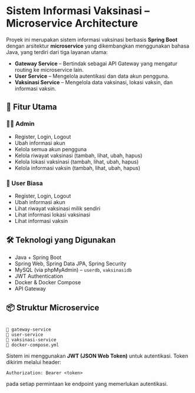 # Sistem Informasi Vaksinasi – Microservice Architecture

Proyek ini merupakan sistem informasi vaksinasi berbasis **Spring Boot** dengan arsitektur **microservice** yang dikembangkan menggunakan bahasa Java, yang terdiri dari tiga layanan utama:

- **Gateway Service** – Bertindak sebagai API Gateway yang mengatur routing ke microservice lain.
- **User Service** – Mengelola autentikasi dan data akun pengguna.
- **Vaksinasi Service** – Mengelola data vaksinasi, lokasi vaksin, dan informasi vaksin.

## 🧩 Fitur Utama

### 👩‍⚕️ Admin
- Register, Login, Logout
- Ubah informasi akun
- Kelola semua akun pengguna
- Kelola riwayat vaksinasi (tambah, lihat, ubah, hapus)
- Kelola lokasi vaksinasi (tambah, lihat, ubah, hapus)
- Kelola informasi vaksin (tambah, lihat, ubah, hapus)

### 👤 User Biasa
- Register, Login, Logout
- Ubah informasi akun
- Lihat riwayat vaksinasi milik sendiri
- Lihat informasi lokasi vaksinasi
- Lihat informasi vaksin

## 🛠️ Teknologi yang Digunakan
- Java + Spring Boot
- Spring Web, Spring Data JPA, Spring Security
- MySQL (via phpMyAdmin) – `userdb`, `vaksinasidb`
- JWT Authentication
- Docker & Docker Compose
- API Gateway

## 📦 Struktur Microservice
```

📁 gateway-service
📁 user-service
📁 vaksinasi-service
📄 docker-compose.yml

````

Sistem ini menggunakan **JWT (JSON Web Token)** untuk autentikasi.
Token dikirim melalui header:

```
Authorization: Bearer <token>
```

pada setiap permintaan ke endpoint yang memerlukan autentikasi.

